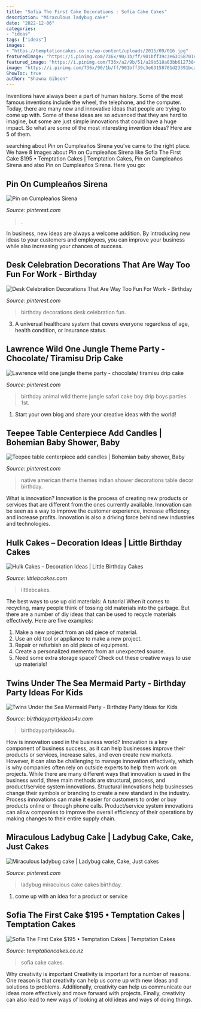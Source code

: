```yaml
---
title: "Sofia The First Cake Decorations : Sofia Cake Cakes"
description: "Miraculous ladybug cake"
date: "2022-12-06"
categories:
- "ideas"
tags: ["ideas"]
images:
- "https://temptationcakes.co.nz/wp-content/uploads/2015/09/016.jpg"
featuredImage: "https://i.pinimg.com/736x/90/1b/ff/901bff39c3e63158701d23391bcabae0.jpg"
featured_image: "https://i.pinimg.com/736x/a2/9b/51/a29b518a03bb61273844255138a6d701.jpg"
image: "https://i.pinimg.com/736x/90/1b/ff/901bff39c3e63158701d23391bcabae0.jpg"
ShowToc: true
author: "Shawna Gibson"
---
```



Inventions have always been a part of human history. Some of the most famous inventions include the wheel, the telephone, and the computer. Today, there are many new and innovative ideas that people are trying to come up with. Some of these ideas are so advanced that they are hard to imagine, but some are just simple innovations that could have a huge impact. So what are some of the most interesting invention ideas? Here are 5 of them.

	

		
searching about Pin on Cumpleaños Sirena you've came to the right place. We have 8 Images about Pin on Cumpleaños Sirena like Sofia The First Cake $195 • Temptation Cakes | Temptation Cakes, Pin on Cumpleaños Sirena and also Pin on Cumpleaños Sirena. Here you go:
		
    
## Pin On Cumpleaños Sirena

<img loading=lazy src="https://i.pinimg.com/736x/90/1b/ff/901bff39c3e63158701d23391bcabae0.jpg" onerror="this.onerror=null;this.src='https://tse2.mm.bing.net/th?id=OIP.PCMrjrKwa78uJ0ql3VdfWwHaLH&amp;pid=15.1';" alt="Pin on Cumpleaños Sirena">

_Source: pinterest.com_

>. 

	

In business, new ideas are always a welcome addition. By introducing new ideas to your customers and employees, you can improve your business while also increasing your chances of success.

    
## Desk Celebration Decorations That Are Way Too Fun For Work - Birthday

<img loading=lazy src="https://i.pinimg.com/736x/08/4c/af/084cafbac5c1a4920df847a4e755415c.jpg" onerror="this.onerror=null;this.src='https://tse4.mm.bing.net/th?id=OIP.lDpMMjBXZnFGe-ZVxQ1jYwHaJ6&amp;pid=15.1';" alt="Desk Celebration Decorations That Are Way Too Fun For Work - Birthday">

_Source: pinterest.com_

>birthday decorations desk celebration fun. 

	

3. A universal healthcare system that covers everyone regardless of age, health condition, or insurance status.

    
## Lawrence Wild One Jungle Theme Party - Chocolate/ Tiramisu Drip Cake

<img loading=lazy src="https://i.pinimg.com/736x/e5/2c/7e/e52c7edc7fdb2191934e108363003681.jpg" onerror="this.onerror=null;this.src='https://tse1.mm.bing.net/th?id=OIP.l64IbW-ZcXMB5obe7tlnHAHaNK&amp;pid=15.1';" alt="Lawrence wild one jungle theme party - chocolate/ tiramisu drip cake">

_Source: pinterest.com_

>birthday animal wild theme jungle safari cake boy drip boys parties 1st. 

	

1. Start your own blog and share your creative ideas with the world!

    
## Teepee Table Centerpiece Add Candles | Bohemian Baby Shower, Baby

<img loading=lazy src="https://i.pinimg.com/736x/46/a4/24/46a4242331830d3d5978d967d68c74ca.jpg" onerror="this.onerror=null;this.src='https://tse4.mm.bing.net/th?id=OIP.auNCB02irH-XoczNdTqpAwHaNK&amp;pid=15.1';" alt="Teepee table centerpiece add candles | Bohemian baby shower, Baby">

_Source: pinterest.com_

>native american theme themes indian shower decorations table decor birthday. 

	

What is innovation?
Innovation is the process of creating new products or services that are different from the ones currently available. Innovation can be seen as a way to improve the customer experience, increase efficiency, and increase profits. Innovation is also a driving force behind new industries and technologies.

    
## Hulk Cakes – Decoration Ideas | Little Birthday Cakes

<img loading=lazy src="https://www.littlebcakes.com/wp-content/uploads/2014/01/Hulk-Cake-768x1024.jpg" onerror="this.onerror=null;this.src='https://tse4.mm.bing.net/th?id=OIP.1tinCIVK0lSm-KQ566mV6gHaJ4&amp;pid=15.1';" alt="Hulk Cakes – Decoration Ideas | Little Birthday Cakes">

_Source: littlebcakes.com_

>littlebcakes. 

	

The best ways to use up old materials: A tutorial
When it comes to recycling, many people think of tossing old materials into the garbage. But there are a number of diy ideas that can be used to recycle materials effectively. Here are five examples:
1. Make a new project from an old piece of material.
2. Use an old tool or appliance to make a new project.
3. Repair or refurbish an old piece of equipment. 
4. Create a personalized memento from an unexpected source.
5. Need some extra storage space? Check out these creative ways to use up materials!

    
## Twins Under The Sea Mermaid Party - Birthday Party Ideas For Kids

<img loading=lazy src="https://www.birthdaypartyideas4u.com/wp-content/uploads/2016/11/Twins-Under-the-Sea-Mermaid-Birthday-Party-Dessert-Table-600x792.jpeg" onerror="this.onerror=null;this.src='https://tse2.mm.bing.net/th?id=OIP.KXa9A5ElRSGu_LF6MTNS2gHaJx&amp;pid=15.1';" alt="Twins Under the Sea Mermaid Party - Birthday Party Ideas for Kids">

_Source: birthdaypartyideas4u.com_

>birthdaypartyideas4u. 

	

How is innovation used in the business world?
Innovation is a key component of business success, as it can help businesses improve their products or services, increase sales, and even create new markets. However, it can also be challenging to manage innovation effectively, which is why companies often rely on outside experts to help them work on projects. 
While there are many different ways that innovation is used in the business world, three main methods are structural, process, and product/service system innovations. Structural innovations help businesses change their symbols or branding to create a new standard in the industry. Process innovations can make it easier for customers to order or buy products online or through phone calls. Product/service system innovations can allow companies to improve the overall efficiency of their operations by making changes to their entire supply chain.

    
## Miraculous Ladybug Cake | Ladybug Cake, Cake, Just Cakes

<img loading=lazy src="https://i.pinimg.com/736x/a2/9b/51/a29b518a03bb61273844255138a6d701.jpg" onerror="this.onerror=null;this.src='https://tse2.mm.bing.net/th?id=OIP.g-gA-ZacNF0iWgjWsAy18gHaJ3&amp;pid=15.1';" alt="Miraculous ladybug cake | Ladybug cake, Cake, Just cakes">

_Source: pinterest.com_

>ladybug miraculous cake cakes birthday. 

	

1. come up with an idea for a product or service

    
## Sofia The First Cake $195 • Temptation Cakes | Temptation Cakes

<img loading=lazy src="https://temptationcakes.co.nz/wp-content/uploads/2015/09/016.jpg" onerror="this.onerror=null;this.src='https://tse3.mm.bing.net/th?id=OIP.-8WLOAttd3RecCaZ2LFSRwHaJ4&amp;pid=15.1';" alt="Sofia The First Cake $195 • Temptation Cakes | Temptation Cakes">

_Source: temptationcakes.co.nz_

>sofia cake cakes. 

	

Why creativity is important
Creativity is important for a number of reasons. One reason is that creativity can help us come up with new ideas and solutions to problems. Additionally, creativity can help us communicate our ideas more effectively and move forward with projects. Finally, creativity can also lead to new ways of looking at old ideas and ways of doing things.

